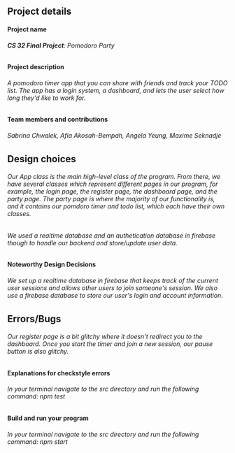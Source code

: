 ## Project details

#### Project name

###### **CS 32 Final Project**: Pomodoro Party

#### Project description

###### A pomodoro timer app that you can share with friends and track your TODO list. The app has a login system, a dashboard, and lets the user select how long they'd like to work for. 

#### Team members and contributions

###### Sabrina Chwalek, Afia Akosah-Bempah, Angela Yeung, Maxime Seknadje
###### 

## Design choices

###### Our App class is the main high-level class of the program. From there, we have several classes which represent different pages in our program, for example, the login page, the register page, the dashboard page, and the party page. The party page is where the majority of our functionality is, and it contains our pomdoro timer and todo list, which each have their own classes. 

###### We used a realtime database and an authetication database in firebase though to handle our backend and store/update user data. 

#### Noteworthy Design Decisions

###### We set up a realtime database in firebase that keeps track of the current user sessions and allows other users to join someone's session. We also use a firebase database to store our user's login and account information. 

## Errors/Bugs

###### Our register page is a bit glitchy where it doesn't redirect you to the dashboard. Once you start the timer and join a new session, our pause button is also glitchy. 

#### Explanations for checkstyle errors

###### In your terminal navigate to the src directory and run the following command: npm test

#### Build and run your program

###### In your terminal navigate to the src directory and run the following command: npm start
